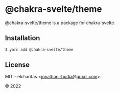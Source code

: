 # @chakra-svelte/theme 

@chakra-svelte/theme is a package for chakra-svelte.

## Installation

```sh
$ yarn add @chakra-svelte/theme
```

## License

MIT - elcharitas &lt;jonathanirhodia@gmail.com&gt;.


© 2022